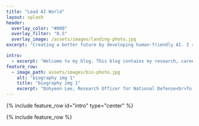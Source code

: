 ```yaml
---
title: "Lead AI World"
layout: splash
header:
  overlay_color: "#000"
  overlay_filter: "0.5"
  overlay_image: /assets/images/landing-photo.jpg
excerpt: "Creating a better future by developing human-friendly AI. I study AI and Consciousness"

intro: 
  - excerpt: "Welcome to my blog. This blog contains my research, career and daily life.<br>I hope I can give you a lot of help and motivation."
feature_row:
  - image_path: assets/images/bio-photo.jpg
    alt: "biography img 1"
    title: "biography img 1"
    excerpt: "Dohyeon Lee, Research Officer for National Defense<br>To be a Philosopher, Scientist, Engineer, CEO, and an Artist"
---
```


{% include feature_row id="intro" type="center" %}

{% include feature_row %}